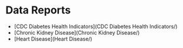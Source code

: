 # Data Reports

- [CDC Diabetes Health Indicators](CDC Diabetes Health Indicators/)
- [Chronic Kidney Disease](Chronic Kidney Disease/)
- [Heart Disease](Heart Disease/)

